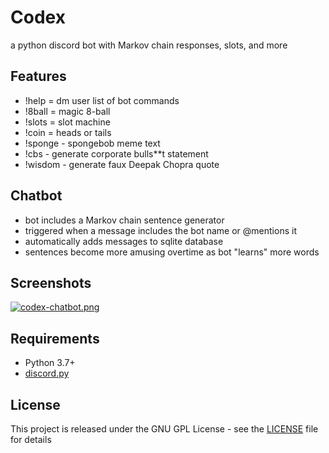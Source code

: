 # Codex
a python discord bot with Markov chain responses, slots, and more

## Features
- !help = dm user list of bot commands
- !8ball = magic 8-ball
- !slots = slot machine
- !coin = heads or tails
- !sponge - spongebob meme text
- !cbs - generate corporate bulls**t statement
- !wisdom - generate faux Deepak Chopra quote

## Chatbot
- bot includes a Markov chain sentence generator
- triggered when a message includes the bot name or @mentions it
- automatically adds messages to sqlite database
- sentences become more amusing overtime as bot "learns" more words

## Screenshots
[![codex-chatbot.png](https://i.imgur.com/dMXa1q0.png)](https://imgur.com/dMXa1q0)

## Requirements
* Python 3.7+
* [discord.py](https://github.com/Rapptz/discord.py/tree/rewrite/)

## License
This project is released under the GNU GPL License - see the [LICENSE](LICENSE) file for details